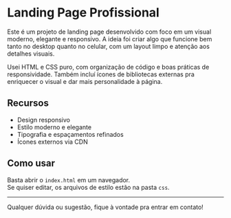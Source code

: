 # Landing Page Profissional

Este é um projeto de landing page desenvolvido com foco em um visual moderno, elegante e responsivo. A ideia foi criar algo que funcione bem tanto no desktop quanto no celular, com um layout limpo e atenção aos detalhes visuais.

Usei HTML e CSS puro, com organização de código e boas práticas de responsividade. Também incluí ícones de bibliotecas externas pra enriquecer o visual e dar mais personalidade à página.

## Recursos

- Design responsivo
- Estilo moderno e elegante
- Tipografia e espaçamentos refinados
- Ícones externos via CDN

## Como usar

Basta abrir o `index.html` em um navegador.  
Se quiser editar, os arquivos de estilo estão na pasta `css`.

---

Qualquer dúvida ou sugestão, fique à vontade pra entrar em contato!
